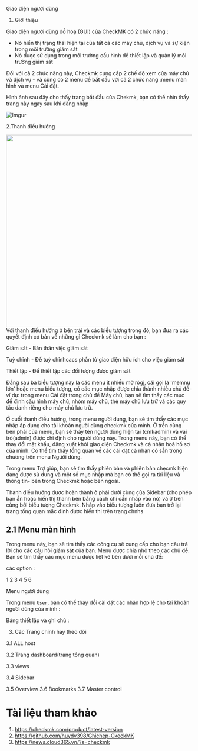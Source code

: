 Giao diện người dùng 


1. Giới thiệu

Giao diện người dùng đồ hoạ (GUI) của CheckMK có 2 chức năng :
- Nó hiển thị trạng thái hiện tại của tất cả các máy chủ, dịch vụ và sự kiện trong môi trường giám sát 
- Nó được sử dụng trong môi trường cấu hình để thiết lập và quản lý môi trường giám sát 

Đối với cả 2 chức năng này, Checkmk cung cấp 2 chế độ xem của máy chủ và dịch vụ - và cũng có 2 menu để bắt đầu với cả 2 chức năng :menu màn hình và menu Cài đặt.

Hình ảnh sau đây cho thấy trang bắt đầu của Chekmk, bạn có thể nhìn thấy trang này ngay sau khi đăng nhập 

![Imgur](https://i.imgur.com/dKyc44p.png)

2.Thanh điều hướng

<img src= https://i.imgur.com/BhjWaLm.png align=left height= 520 px>

Với thanh điều hướng ở bên trái và các biểu tượng trong đó, bạn đưa ra các quyết định cơ bản về những gì Checkmk sẽ làm cho bạn :

Giám sát - Bản thân việc giám sát

Tuỳ chỉnh - Để tuỳ chỉnhcacs phần tử giao diện hữu ích cho việc giám sát

Thiết lập - Để thiết lập các đối tượng được giám sát 

Đằng sau ba biểu tượng này là các menu ít nhiều mở rôgj, cái gọi là 'memnu lớn' hoặc menu biểu tượng, có các mục nhập được chia thành nhiều chủ đề-ví dụ: trong menu Cài đặt trong chủ đề Máy chủ, bạn sẽ tìm thấy các mục để định cấu hình máy chủ, nhóm máy chủ, thẻ máy chủ lưu trữ và các quy tắc danh riêng cho máy chủ lưu trữ.

Ở cuối thanh điều hướng, trong menu người dung, bạn sẽ tìm thấy các mục nhập áp dụng cho tài khoản người dùng checkmk của mình. Ở trên cùng bên phải của menu, bạn sẽ thấy tên người dùng hiện tại (cmkadmin) và vai trò(admin) được chỉ định cho người dùng này. Trong menu này, bạn có thể thay đổi mật khẩu, đăng xuất khỏi giao diện Checkmk và cá nhân hoá hồ sơ của mình. Có thể tìm thấy tổng quan về các cài đặt cá nhận có sẵn trong chương trên menu Người dùng.

Trong menu Trợ giúp, bạn sẽ tìm thấy phiên bản và phiên bản chẹcmk hiện đang được sử dung và một số mục nhập mà bạn có thể gọi ra tài liệu và thông tin- bên trong Checkmk hoặc bên ngoài. 

Thanh điều hướng được hoàn thành ở phái dưới cùng của Sidebar (cho phép bạn ẩn hoặc hiển thị thanh bên bằng cách chỉ cần nhấp vào nó) và ở trên cùng bởi biểu tượng Checkmk. Nhấp vào biểu tượng luôn đưa bạn trở lại trang tổng quan mặc định được hiển thị trên trang chnhs



## 2.1 Menu màn hình

Trong menu này, bạn sẽ tìm thấy các công cụ sẽ cung cấp cho bạn câu trả lời cho các câu hỏi giám sát của bạn. Menu được chia nhỏ theo các chủ đề. Bạn sẽ tìm thấy các mục menu được liệt kê bên dưới mỗi chủ đề:

các option :

1 
2
3
4
5
6

 Menu người dùng

Trong menu `User`, bạn có thể thay đổi cài đặt các nhân hợp lệ cho tài khoản người dùng của mình :

Bảng thiết lập và ghi chú :

3. Các Trang chính hay theo dõi 

3.1 ALL host

3.2 Trang dashboard(trang tổng quan)

3.3 views

3.4 Sidebar

3.5 Overview
3.6 Bookmarks
3.7 Master control





# Tài liệu tham khảo 

   1. https://checkmk.com/product/latest-version
   2. https://github.com/huydv398/Ghichep-CkeckMK
   3. https://news.cloud365.vn/?s=checkmk

